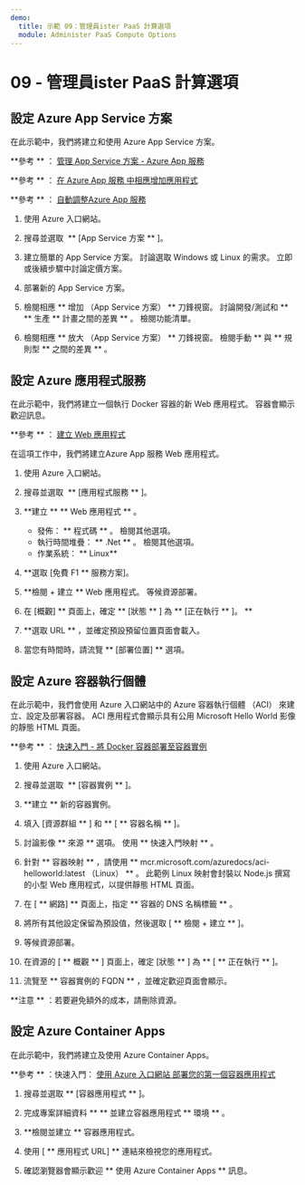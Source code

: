 ```yaml
---
demo:
  title: 示範 09：管理員ister PaaS 計算選項
  module: Administer PaaS Compute Options
---
```


# 09 - 管理員ister PaaS 計算選項

## 設定 Azure App Service 方案

在此示範中，我們將建立和使用 Azure App Service 方案。

**參考 ** ： [ 管理 App Service 方案 - Azure App 服務](https://docs.microsoft.com/azure/app-service/app-service-plan-manage)

**參考 ** ： [ 在 Azure App 服務 中相應增加應用程式](https://learn.microsoft.com/azure/app-service/manage-scale-up)

**參考 ** ： [ 自動調整Azure App 服務](https://learn.microsoft.com/azure/app-service/manage-automatic-scaling?tabs=azure-portal)

1. 使用 Azure 入口網站。 

1. 搜尋並選取  ** [App Service 方案 ** ]。

1. 建立簡單的 App Service 方案。 討論選取 Windows 或 Linux 的需求。 立即或後續步驟中討論定價方案。 

1. 部署新的 App Service 方案。 

1. 檢閱相應 ** 增加 （App Service 方案） ** 刀鋒視窗。 討論開發/測試和 ** ** 生產 ** 計畫之間的差異 ** 。 檢閱功能清單。 

1. 檢閱相應 ** 放大 （App Service 方案） ** 刀鋒視窗。 檢閱手動 ** 與 ** 規則型 ** 之間的差異 ** 。 

## 設定 Azure 應用程式服務

在此示範中，我們將建立一個執行 Docker 容器的新 Web 應用程式。 容器會顯示歡迎訊息。

**參考 ** ： [ 建立 Web 應用程式](https://learn.microsoft.com/training/modules/host-a-web-app-with-azure-app-service/3-exercise-create-a-web-app-in-the-azure-portal?pivots=csharp)

在這項工作中，我們將建立Azure App 服務 Web 應用程式。

1. 使用 Azure 入口網站。 

1. 搜尋並選取  ** [應用程式服務 ** ]。

1. **建立 ** ** Web 應用程式 ** 。

    - 發佈： ** 程式碼 ** 。 檢閱其他選項。
    - 執行時間堆疊： ** .Net ** 。 檢閱其他選項。
    - 作業系統： ** Linux**

1. **選取 [免費 F1 ** 服務方案]。

1. **檢閱 + 建立 ** Web 應用程式。 等候資源部署。

1. 在 [概觀] ** 頁面上，確定 ** [狀態 ** ] 為 ** [正在執行 ** ]。 **

1. **選取 URL ** ，並確定預設預留位置頁面會載入。

1. 當您有時間時，請流覽 ** [部署位置] ** 選項。
   
## 設定 Azure 容器執行個體

在此示範中，我們會使用 Azure 入口網站中的 Azure 容器執行個體 （ACI） 來建立、設定及部署容器。 ACI 應用程式會顯示具有公用 Microsoft Hello World 影像的靜態 HTML 頁面。 

**參考 ** ： [ 快速入門 - 將 Docker 容器部署至容器實例](https://learn.microsoft.com/en-us/azure/container-instances/container-instances-quickstart-portal)

1. 使用 Azure 入口網站。

1. 搜尋並選取  ** [容器實例 ** ]。

1. **建立 ** 新的容器實例。 

1. 填入 [資源群組 ** ] 和 ** [ ** 容器名稱 ** ]。 

1. 討論影像 ** 來源 ** 選項。 使用 ** 快速入門映射 ** 。

1. 針對 ** 容器映射 ** ，請使用 ** mcr.microsoft.com/azuredocs/aci-helloworld:latest （Linux） ** 。 此範例 Linux 映射會封裝以 Node.js 撰寫的小型 Web 應用程式，以提供靜態 HTML 頁面。

1. 在 [ ** 網路] ** 頁面上，指定 ** 容器的 DNS 名稱標籤 ** 。 

1. 將所有其他設定保留為預設值，然後選取 [ ** 檢閱 + 建立 ** ]。

1. 等候資源部署。

1. 在資源的 [ ** 概觀 ** ] 頁面上，確定 [狀態 ** ] 為 ** [ ** 正在執行 ** ]。

1. 流覽至 ** 容器實例的 FQDN ** ，並確定歡迎頁面會顯示。 

**注意 ** ：若要避免額外的成本，請刪除資源。 

## 設定 Azure Container Apps

在此示範中，我們將建立及使用 Azure Container Apps。 

**參考 ** ：快速入門： [ 使用 Azure 入口網站 部署您的第一個容器應用程式](https://learn.microsoft.com/azure/container-apps/quickstart-portal)

1. 搜尋並選取 ** [容器應用程式 ** ]。

1. 完成專案詳細資料 ** ** 並建立容器應用程式 ** 環境 ** 。

1. **檢閱並建立 ** 容器應用程式。

1. 使用 [ ** 應用程式 URL] ** 連結來檢視您的應用程式。

1. 確認瀏覽器會顯示歡迎 ** 使用 Azure Container Apps ** 訊息。 






